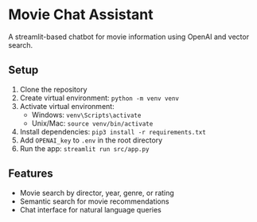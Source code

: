 # Movie Chat Assistant

A streamlit-based chatbot for movie information using OpenAI and vector search.

## Setup

1. Clone the repository
2. Create virtual environment: `python -m venv venv`
3. Activate virtual environment:
   - Windows: `venv\Scripts\activate`
   - Unix/Mac: `source venv/bin/activate`
4. Install dependencies: `pip3 install -r requirements.txt`
5. Add `OPENAI_key` to `.env` in the root directory
6. Run the app: `streamlit run src/app.py`

## Features

- Movie search by director, year, genre, or rating
- Semantic search for movie recommendations
- Chat interface for natural language queries